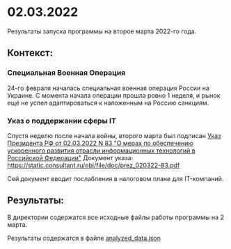 # 02.03.2022

Результаты запуска программы на второе марта 2022-го года.

## Контекст:

### Специальная Военная Операция

24-го февраля началась специальная военная операция России на Украине.
С момента начала операции прошла ровно 1 неделя, и рынок ещё не успел адаптироваться к наложенным на Россию санкциям. 

### Указ о поддержании сферы IT

Спустя неделю после начала войны, второго марта был подписан [Указ Президента РФ от 02.03.2022 N 83 "О мерах по обеспечению ускоренного развития отрасли информационных технологий в Российской Федерации"](https://www.consultant.ru/law/hotdocs/73759.html)
Документ указа: https://static.consultant.ru/obj/file/doc/prez_020322-83.pdf

Сей документ вводит послабления в налоговом плане для IT-компаний.

## Результаты:

В директории содержатся все исходные файлы работы программы на 2 марта.

Результаты содержатся в файле [analyzed_data.json](analyzed_data.json)
